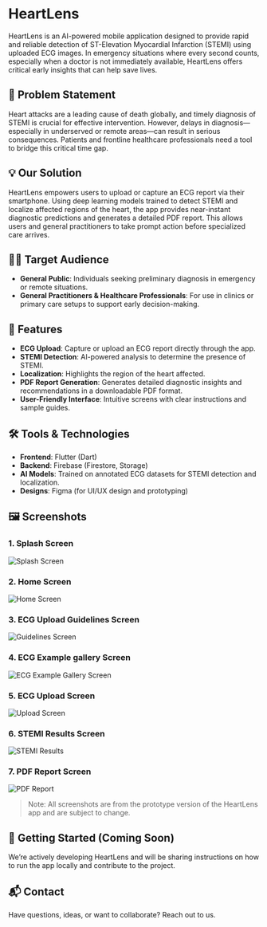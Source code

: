 # HeartLens

HeartLens is an AI-powered mobile application designed to provide rapid and reliable detection of ST-Elevation Myocardial Infarction (STEMI) using uploaded ECG images. In emergency situations where every second counts, especially when a doctor is not immediately available, HeartLens offers critical early insights that can help save lives.

## 🚨 Problem Statement
Heart attacks are a leading cause of death globally, and timely diagnosis of STEMI is crucial for effective intervention. However, delays in diagnosis—especially in underserved or remote areas—can result in serious consequences. Patients and frontline healthcare professionals need a tool to bridge this critical time gap.

## 💡 Our Solution
HeartLens empowers users to upload or capture an ECG report via their smartphone. Using deep learning models trained to detect STEMI and localize affected regions of the heart, the app provides near-instant diagnostic predictions and generates a detailed PDF report. This allows users and general practitioners to take prompt action before specialized care arrives.

## 👨‍⚕️ Target Audience
- **General Public**: Individuals seeking preliminary diagnosis in emergency or remote situations.
- **General Practitioners & Healthcare Professionals**: For use in clinics or primary care setups to support early decision-making.

## 📱 Features
- **ECG Upload**: Capture or upload an ECG report directly through the app.
- **STEMI Detection**: AI-powered analysis to determine the presence of STEMI.
- **Localization**: Highlights the region of the heart affected.
- **PDF Report Generation**: Generates detailed diagnostic insights and recommendations in a downloadable PDF format.
- **User-Friendly Interface**: Intuitive screens with clear instructions and sample guides.

## 🛠️ Tools & Technologies
- **Frontend**: Flutter (Dart)
- **Backend**: Firebase (Firestore, Storage)
- **AI Models**: Trained on annotated ECG datasets for STEMI detection and localization.
- **Designs**: Figma (for UI/UX design and prototyping)

## 🖼️ Screenshots

### 1. Splash Screen
![Splash Screen](assets/screenshots/splash.jpeg)

### 2. Home Screen
![Home Screen](assets/screenshots/home.jpeg)

### 3. ECG Upload Guidelines Screen
![Guidelines Screen](assets/screenshots/guidelines.jpeg)

### 4. ECG Example gallery Screen
![ECG Example Gallery Screen](assets/screenshots/exampleecg.jpeg)

### 5. ECG Upload Screen
![Upload Screen](assets/screenshots/upload.jpeg)

### 6. STEMI Results Screen
![STEMI Results](assets/screenshots/result.jpeg)

### 7. PDF Report Screen
![PDF Report](assets/screenshots/report.jpeg)

> Note: All screenshots are from the prototype version of the HeartLens app and are subject to change.

## 🚀 Getting Started (Coming Soon)
We’re actively developing HeartLens and will be sharing instructions on how to run the app locally and contribute to the project.


## 📬 Contact
Have questions, ideas, or want to collaborate? Reach out to us.
